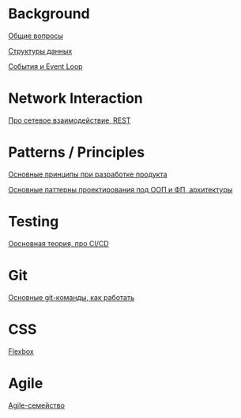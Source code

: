 Background
=====================

[Общие вопросы](./answers/all.md)

[Структуры данных](./answers/dataStructure.md)

[События и Event Loop](./answers/events.md)

Network Interaction
=====================

[Про сетевое взаимодействие, REST](./answers/network.md)

Patterns / Principles
=====================

[Основные принципы при разработке продукта](./answers/principles.md)

[Основные паттерны проектирования под ООП и ФП, архитектуры](./answers/patterns.md)

Testing
=====================

[Оосновная теория, про СI/CD](./answers/tests.md)

Git
=====================
[Основные git-команды, как работать](./answers/git.md)

CSS 
=====================
[Flexbox](./answers/flexbox.md)

Agile 
=====================
[Agile-семейство](./answers/agile.md)